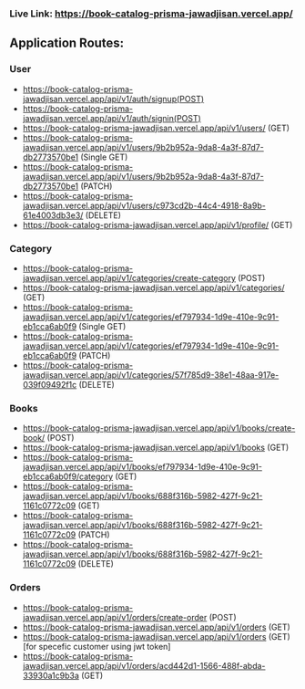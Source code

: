 ### Live Link: https://book-catalog-prisma-jawadjisan.vercel.app/

## Application Routes:

### User

- https://book-catalog-prisma-jawadjisan.vercel.app/api/v1/auth/signup(POST)
- https://book-catalog-prisma-jawadjisan.vercel.app/api/v1/auth/signin(POST)
- https://book-catalog-prisma-jawadjisan.vercel.app/api/v1/users/ (GET)
- https://book-catalog-prisma-jawadjisan.vercel.app/api/v1/users/9b2b952a-9da8-4a3f-87d7-db2773570be1 (Single GET)
- https://book-catalog-prisma-jawadjisan.vercel.app/api/v1/users/9b2b952a-9da8-4a3f-87d7-db2773570be1 (PATCH)
- https://book-catalog-prisma-jawadjisan.vercel.app/api/v1/users/c973cd2b-44c4-4918-8a9b-61e4003db3e3/ (DELETE)
- https://book-catalog-prisma-jawadjisan.vercel.app/api/v1/profile/ (GET)

### Category

- https://book-catalog-prisma-jawadjisan.vercel.app/api/v1/categories/create-category (POST)
- https://book-catalog-prisma-jawadjisan.vercel.app/api/v1/categories/ (GET)
- https://book-catalog-prisma-jawadjisan.vercel.app/api/v1/categories/ef797934-1d9e-410e-9c91-eb1cca6ab0f9 (Single GET)
- https://book-catalog-prisma-jawadjisan.vercel.app/api/v1/categories/ef797934-1d9e-410e-9c91-eb1cca6ab0f9 (PATCH)
- https://book-catalog-prisma-jawadjisan.vercel.app/api/v1/categories/57f785d9-38e1-48aa-917e-039f09492f1c (DELETE)

### Books

- https://book-catalog-prisma-jawadjisan.vercel.app/api/v1/books/create-book/ (POST)
- https://book-catalog-prisma-jawadjisan.vercel.app/api/v1/books (GET)
- https://book-catalog-prisma-jawadjisan.vercel.app/api/v1/books/ef797934-1d9e-410e-9c91-eb1cca6ab0f9/category (GET)
- https://book-catalog-prisma-jawadjisan.vercel.app/api/v1/books/688f316b-5982-427f-9c21-1161c0772c09 (GET)
- https://book-catalog-prisma-jawadjisan.vercel.app/api/v1/books/688f316b-5982-427f-9c21-1161c0772c09 (PATCH)
- https://book-catalog-prisma-jawadjisan.vercel.app/api/v1/books/688f316b-5982-427f-9c21-1161c0772c09 (DELETE)

### Orders

- https://book-catalog-prisma-jawadjisan.vercel.app/api/v1/orders/create-order (POST)
- https://book-catalog-prisma-jawadjisan.vercel.app/api/v1/orders (GET)
- https://book-catalog-prisma-jawadjisan.vercel.app/api/v1/orders (GET) [for specefic customer using jwt token]
- https://book-catalog-prisma-jawadjisan.vercel.app/api/v1/orders/acd442d1-1566-488f-abda-33930a1c9b3a (GET)
